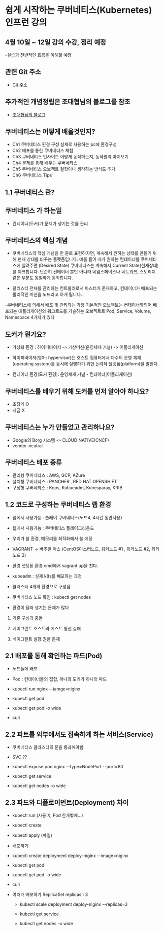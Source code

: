 # 쉽게 시작하는 쿠버네티스(Kubernetes) 인프런 강의

## 4월 10일 ~ 12일 강의 수강, 정리 예정
-실습과 전반적인 흐름을 이해할 예정

## 관련 Git 주소
- [Git 주소](https://github.com/sysnet4admin/_Lecture_k8s.starterkit)

## 추가적인 개념정립은 조대협님의 블로그를 참조
- [조대협님의 블로그](https://bcho.tistory.com/1256)

## 쿠버네티스는 어떻게 배울것인지?

- Ch1 쿠버네티스 환경 구성
실제로 사용하는 pc에 환경구성
- Ch2 배포를 통한 쿠버네티스 체험
- Ch3 쿠버네티스 인사이드
어떻게 동작하는지, 동작원리 따져보기
- Ch4 문제를 통해 배우는 쿠버네티스
- Ch5 쿠버네티스 오브젝트
철학이나 생각하는 방식도 추가
- Ch6 쿠버네티스 Tips

## 1.1 쿠버네티스 란?

## 쿠버네티스 가 하는일
- 컨테이너(도커)가 문제가 생기는 것을 관리

## 쿠버네티스의 핵심 개념
- 쿠버네티스의 핵심 개념을 한 줄로 표현하자면, 계속해서 원하는 상태를 만들기 위해 현재 상태를 바꾸는 플랫폼입니다. 예를 들어 내가 원하는 컨테이너를 쿠버네티스에 알려주면 (Desired State) 쿠버네티스는 계속해서 Current State(현재상태) 를 체크합니다. 단순히 컨테이너 뿐만 아니라 네임스페이스나 네트워크, 스토리지 같은 부분도 동일하게 동작합니다.

- 클러스터 전체를 관리하는 컨트롤러로서 마스터가 존재하고, 컨테이너가 배포되는 물리적인 머신을 노드라고 하게 됩니다.

-쿠버네티스에 의해서 배포 및 관리되는 가장 기본적인 오브젝트는 컨테이너화되어 배포되는 애플리케이션의 워크로드를 
기술하는 오브젝트로 Pod, Service, Volume, Namespace 4가지가 있다

## 도커가 뭔가요?

- 가상화 환경 : 하이퍼바이저 -> 가상머신(운영체제 커널) -> 어플리케이션 

- 하이퍼바이저(영어: hypervisor)는 호스트 컴퓨터에서 다수의 운영 체제(operating system)를 동시에 실행하기 위한 논리적 플랫폼(platform)을 말한다.

- 컨테이너 환경(도커 환경): 운영체제 커널 - 컨테이너(어플리케이션)

## 쿠버네티스를 배우기 위해 도커를 먼저 알아야 하나요?

- 초장기 O
- 지금 X 


## 쿠버네티스는 누가 만들었고 관리하나요?

- Google의 Borg 시스템 -> CLOUD NATIVE(CNCF) 
- vendor-neutral

## 쿠버네티스 배포 종류

- 관리형 쿠버네티스 : AWS, GCP, AZure
- 설치형 쿠버네티스 : PANCHER , RED HAT OPENSHIFT
- 구성형 쿠버네티스 : Kops, Kubueadm, Kubesparay, KRIB

## 1.2 코드로 구성하는 쿠버네티스 랩 환경

- 웹에서 사용가능 :  플레이 쿠버네티스(노드4, 4시간 동안사용) 
- 웹에서 사용가능 :  쿠버네티스 플레이그라운드

- 우리가 쓸 환경, 메모리를 최적화해서 쓸 예정
- VAGRANT -> 버추얼 박스 (CentOS마스터노드, 워커노드 #1 , 워커노드 #2, 워커노드 3)


- 환경 셋팅된 환경 cmd에서 vagrant up을 친다.
- kubeadm : 실제 k8s를 배포하는 과정
- 클러스터 4개의 환경으로 구성됨
- 쿠버네티스 노드 확인 : kubectl get nodes

- 환경이 달라 생기는 문제가 많다

 1. 기존 구성과 충돌

 2. 베이그런트 호스트와 게스트 통신 실패

 3. 베이그런트 실행 권한 문제


 ## 2.1 배포를 통해 확인하는 파드(Pod)

 - 노드들에 배포

 - Pod :  컨테이너들의 집합, 하나의 도커가 하나의 파드

 - kubectl run nginx --iamge=niginx

 - kubectl get pod

 - kubectl get pod -o wide

 - curi <ip>

 ## 2.2 파트를 외부에서도 접속하게 하는 서비스(Service)

 - 쿠버네티스 클러스터의 문을 통과해야함

 - SVC ??

 - kubectl expose pod nginx --type=NodePort --port=80

 - kubectl get service

 - kubectl get nodes -o wide

## 2.3 파드와 디폴로이먼트(Deployment) 차이

- kubectl run (사용 X, Pod 한개밖에...)

- kubectl create

- kubectl apply (파일)

- 배포하기

 - kubectl create deployment deploy-niginx --image=niginx

 - kubectl get pod

 - kubectl get pod -o wide

 - curi <ip>

- 여러개 배포하기 ReplicaSet replicas : 3

  - kubectl scale  deployment deploy-niginx --replicas=3

  - kubectl get service

  - kubectl get nodes -o wide